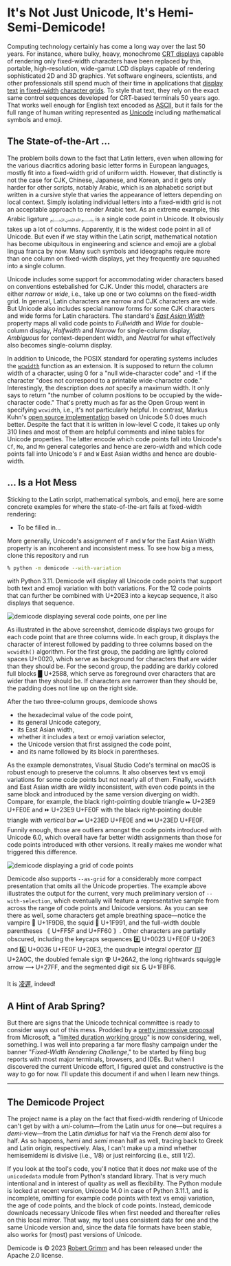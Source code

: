 # It's Not Just Unicode, It's Hemi-Semi-Demicode!

Computing technology certainly has come a long way over the last 50 years. For
instance, where bulky, heavy, monochrome [CRT
displays](https://en.wikipedia.org/wiki/Cathode-ray_tube) capable of rendering
only fixed-width characters have been replaced by thin, portable,
high-resolution, wide-gamut LCD displays capable of rendering sophisticated 2D
and 3D graphics. Yet software engineers, scientists, and other professionals
still spend much of their time in applications that [display
text](https://en.wikipedia.org/wiki/Terminal_emulator) [in
fixed-width](https://en.wikipedia.org/wiki/Source-code_editor) [character
grids](https://en.wikipedia.org/wiki/Notebook_interface). To style that text,
they rely on the exact same control sequences developed for CRT-based terminals
50 years ago. That works well enough for English text encoded as
[ASCII](https://en.wikipedia.org/wiki/ASCII), but it fails for the full range of
human writing represented as [Unicode](https://home.unicode.org/) including
mathematical symbols and emoji.


## The State-of-the-Art …

The problem boils down to the fact that Latin letters, even when allowing for
the various diacritics adoring basic letter forms in European languages, mostly
fit into a fixed-width grid of uniform width. However, that distinctly is not
the case for CJK, Chinese, Japanese, and Korean, and it gets only harder for
other scripts, notably Arabic, which is an alphabetic script but written in a
cursive style that varies the appearance of letters depending on local context.
Simply isolating individual letters into a fixed-width grid is not an acceptable
approach to render Arabic text. As an extreme example, this Arabic ligature
﷽ is a single code point in Unicode. It obviously takes up a lot of columns.
Apparently, it is the widest code point in all of Unicode. But even if we stay
within the Latin script, mathematical notation has become ubiquitous in
engineering and science and emoji are a global lingua franca by now. Many such
symbols and ideographs require more than one column on fixed-width displays, yet
they frequently are squushed into a single column.

Unicode includes some support for accommodating wider characters based on
conventions estebalished for CJK. Under this model, characters are either
*narrow* or *wide*, i.e., take up one or two columns on the fixed-width grid. In
general, Latin characters are narrow and CJK characters are wide. But Unicode
also includes special narrow forms for some CJK characters and wide forms for
Latin characters. The standard's [*East Asian
Width*](https://www.unicode.org/reports/tr11/tr11-40.html) property maps all
valid code points to *Fullwidth* and *Wide* for double-column display,
*Halfwidth* and *Narrow* for single-column display, *Ambiguous* for
context-dependent width, and *Neutral* for what effectively also becomes
single-column display.

In addition to Unicode, the POSIX standard for operating systems includes the
[`wcwidth`](https://pubs.opengroup.org/onlinepubs/9699919799/functions/wcwidth.html)
function as an extension. It is supposed to return the column width of a
character, using 0 for a "null wide-character code" and -1 if the character
"does not correspond to a printable wide-character code." Interestingly, the
description does *not* specify a maximum width. It only says to return "the
number of column positions to be occupied by the wide-character code." That's
pretty much as far as the Open Group went in specifying `wcwidth`, i.e., it's
not particularly helpful. In contrast, Markus Kuhn's [open source
implementation](https://www.cl.cam.ac.uk/~mgk25/ucs/wcwidth.c) based on Unicode
5.0 does much better. Despite the fact that it is written in low-level C code,
it takes up only 310 lines and most of them are helpful comments and inline
tables for Unicode properties. The latter encode which code points fall into
Unicode's `Cf`, `Me`, and `Mn` general categories and hence are zero-width and
which code points fall into Unicode's `F` and `W` East Asian widths and hence
are double-width.


## … Is a Hot Mess

Sticking to the Latin script, mathematical symbols, and emoji, here are some
concrete examples for where the state-of-the-art fails at fixed-width rendering:

  * To be filled in...



More generally, Unicode's assignment of `F` and `W` for the East Asian Width
property is an incoherent and inconsistent mess. To see how big a mess, clone
this repository and run

```sh
% python -m demicode --with-variation
```

with Python 3.11. Demicode will display all Unicode code points that support
both text and emoji variation with both variations. For the 12 code points that
can further be combined with U+20E3 into a keycap sequence, it also displays
that sequence.

![demicode displaying several code points, one per line](docs/lines.png)

As illustrated in the above screenshot, demicode displays two groups for each
code point that are three columns wide. In each group, it displays the character
of interest followed by padding to three columns based on the `wcwidth()`
algorithm. For the first group, the padding are lightly colored spaces U+0020,
which serve as background for characters that are wider than they should be. For
the second group, the padding are darkly colored full blocks █ U+2588, which
serve as foreground over characters that are wider than they should be. If
characters are narrower than they should be, the padding does not line up on the
right side.

After the two three-column groups, demicode shows

  * the hexadecimal value of the code point,
  * its general Unicode category,
  * its East Asian width,
  * whether it includes a text or emoji variation selector,
  * the Unicode version that first assigned the code point,
  * and its name followed by its block in parentheses.

As the example demonstrates, Visual Studio Code's terminal on macOS is robust
enough to preserve the columns. It also observes text vs emoji variations for
some code points but not nearly all of them. Finally, `wcwidth` and East Asian
width are wildly inconsistent, with even code points in the same block and
introduced by the same version diverging on width. Compare, for example, the
black right-pointing double triangle ⏩︎ U+23E9 U+FE0E and ⏩️ U+23E9 U+FE0F with
the black right-pointing double triangle *with vertical bar* ⏭︎ U+23ED U+FE0E
and ⏭️ U+23ED U+FE0F. Funnily enough, those are outliers amongst the code points
introduced with Unicode 6.0, which overall have far better width assignments
than those for code points introduced with other versions. It really makes me
wonder what triggered this difference.

![demicode displaying a grid of code points](docs/grid.png)

Demicode also supports `--as-grid` for a considerably more compact presentation
that omits all the Unicode properties. The example above illustrates the output
for the current, very much preliminary version of `--with-selection`, which
eventually will feature a representative sample from across the range of code
points and Unicode versions. As you can see there as well, some characters get
ample breathing space—notice the vampire 🧛 U+1F9DB, the squid  🦑 U+1F991, and
the full-width double parentheses ｟ U+FF5F and U+FF60 ｠. Other characters are
partially obscured, including the keycaps sequences #️⃣ U+0023 U+FE0F U+20E3 and
6️⃣ U+0036 U+FE0F U+20E3, the quadruple integral operator ⨌ U+2A0C, the doubled
female sign ⚢ U+26A2, the long rightwards squiggle arrow ⟿ U+27FF, and the
segmented digit six 🯶 U+1FBF6.

It is [凌遲](https://en.wikipedia.org/wiki/Lingchi), indeed!


## A Hint of Arab Spring?

But there are signs that the Unicode technical committee is ready to consider
ways out of this mess. Prodded by a [pretty impressive
proposal](https://www.unicode.org/L2/L2023/23107-terminal-suppt.pdf) from
Microsoft, a "[limited duration working
group](https://www.unicode.org/L2/L2023/23076.htm#175-C12)" is now considering,
well, something. I was well into preparing a far more flashy campaign under the
banner "*Fixed-Width Rendering Challenge*," to be started by filing bug reports
with most major terminals, browsers, and IDEs. But when I discovered the current
Unicode effort, I figured quiet and constructive is the way to go for now. I'll
update this document if and when I learn new things.

---

## The Demicode Project

The project name is a play on the fact that fixed-width rendering of Unicode
can't get by with a *uni*-column—from the Latin *unus* for one—but requires a
*demi*-view—from the Latin *dimidius* for half via the French *demi* also for
half. As so happens, *hemi* and *semi* mean half as well, tracing back to Greek
and Latin origin, respectively. Alas, I can't make up a mind whether
hemisemidemi is divisive (i.e., 1/8) or just reinforcing (i.e., still 1/2).

If you look at the tool's code, you'll notice that it does *not* make use of the
`unicodedata` module from Python's standard library. That is very much
intentional and in interest of quality as well as flexibility. The Python module
is locked at recent version, Unicode 14.0 in case of Python 3.11.1, and is
incomplete, omitting for example code points with text vs emoji variation, the
age of code points, and the block of code points. Instead, demicode downloads
necessary Unicode files when first needed and thereafter relies on this local
mirror. That way, my tool uses consistent data for one and the same Unicode
version and, since the data file formats have been stable, also works for (most)
past versions of Unicode.

Demicode is © 2023 [Robert Grimm](https://apparebit.com) and has been released
under the Apache 2.0 license.
